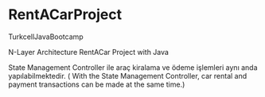 # RentACarProject
TurkcellJavaBootcamp

N-Layer Architecture RentACar Project with Java

State Management Controller ile araç kiralama ve ödeme işlemleri aynı anda yapılabilmektedir. 
( With the State Management Controller, car rental and payment transactions can be made at the same time.)
